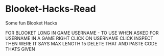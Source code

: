 # Blooket-Hacks-Read
Some fun Blooket Hacks

FOR BLOOKET LONG IN GAME USERNAME - TO USE WHEN ASKED FOR USERNAME IN A GAME RIGHT CLICK ON USERNAME CLICK INSPECT THEN WERE IT SAYS MAX LENGTH 15 DELETE THAT AND PASTE CODE THATS GIVEN
